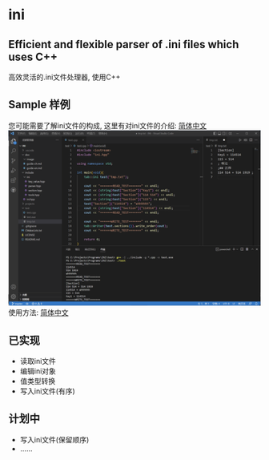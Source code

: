 # ini
Efficient and flexible parser of .ini files which uses C++ 
----------------------------------------------------------
高效灵活的.ini文件处理器, 使用C++ 

## Sample 样例
您可能需要了解ini文件的构成, 这里有对ini文件的介绍: [简体中文](/doc/introduction-ini-ch.md)
![img](/doc/image/sample-0.png "Sample") 
使用方法: [简体中文](/doc/guide-ch.md) 

## 已实现
- 读取ini文件
- 编辑ini对象
- 值类型转换
- 写入ini文件(有序)
## 计划中
- 写入ini文件(保留顺序)
- ......
